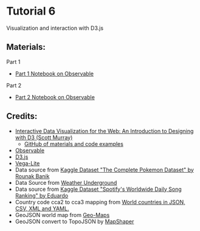 # Tutorial 6

Visualization and interaction with D3.js

## Materials:

Part 1
- [Part 1 Notebook on Observable](https://bit.ly/vis-t08-ob)

Part 2
- [Part 2 Notebook on Observable](https://bit.ly/vis-t09-ob)

## Credits:

- [Interactive Data Visualization for the Web: An Introduction to Designing with D3 (Scott Murray)](https://alignedleft.com/work/d3-book-2e)
  - [GitHub of materials and code examples](https://github.com/alignedleft/d3-book)
- [Observable](https://observablehq.com)
- [D3.js](https://d3js.org/)
- [Vega-Lite](https://vega.github.io/vega-lite)
- Data source from [Kaggle Dataset "The Complete Pokemon Dataset" by Rounak Banik](https://www.kaggle.com/rounakbanik/pokemon)
- Data Source from [Weather Underground](https://www.wunderground.com)
- Data source from [Kaggle Dataset "Spotify's Worldwide Daily Song Ranking" by Eduardo](https://www.kaggle.com/edumucelli/spotifys-worldwide-daily-song-ranking)
- Country code cca2 to cca3 mapping from [World countries in JSON, CSV, XML and YAML.](https://github.com/mledoze/countries)
- GeoJSON world map from [Geo-Maps](https://github.com/simonepri/geo-maps)
- GeoJSON convert to TopoJSON by [MapShaper](https://mapshaper.org)
